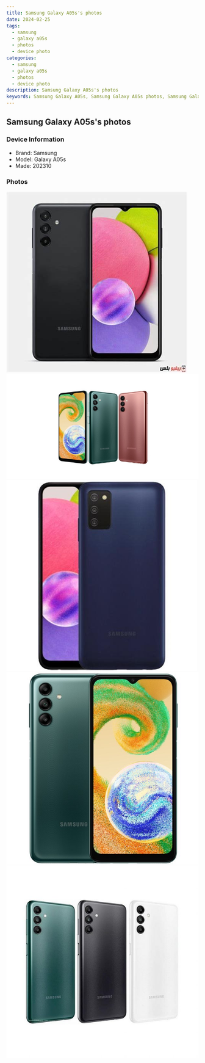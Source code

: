 ```yaml
---
title: Samsung Galaxy A05s's photos
date: 2024-02-25
tags: 
  - samsung
  - galaxy a05s
  - photos
  - device photo
categories: 
  - samsung
  - galaxy a05s
  - photos
  - device photo
description: Samsung Galaxy A05s's photos
keywords: Samsung Galaxy A05s, Samsung Galaxy A05s photos, Samsung Galaxy A05s device photo
---
```


## Samsung Galaxy A05s's photos

### Device Information

- Brand: Samsung
- Model: Galaxy A05s
- Made: 202310

### Photos

![/images/best-assets/devices/samsung/samsung-galaxy-a05s/1.jpg](/images/best-assets/devices/samsung/samsung-galaxy-a05s/1.jpg)
![/images/best-assets/devices/samsung/samsung-galaxy-a05s/2.jpg](/images/best-assets/devices/samsung/samsung-galaxy-a05s/2.jpg)
![/images/best-assets/devices/samsung/samsung-galaxy-a05s/3.jpg](/images/best-assets/devices/samsung/samsung-galaxy-a05s/3.jpg)
![/images/best-assets/devices/samsung/samsung-galaxy-a05s/4.jpg](/images/best-assets/devices/samsung/samsung-galaxy-a05s/4.jpg)
![/images/best-assets/devices/samsung/samsung-galaxy-a05s/5.jpg](/images/best-assets/devices/samsung/samsung-galaxy-a05s/5.jpg)
